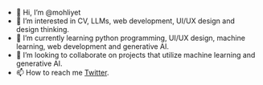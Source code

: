 - 👋 Hi, I’m @mohliyet
- 👀 I’m interested in CV, LLMs, web development, UI/UX design and design thinking.
- 🌱 I’m currently learning python programming, UI/UX design, machine learning, web development and generative AI.
- 💞️ I’m looking to collaborate on projects that utilize machine learning and generative AI.
- 📫 How to reach me [Twitter](https://www.twitter.com/mohliyet).

<!---
mohliyet/mohliyet is a ✨ special ✨ repository because its `README.md` (this file) appears on your GitHub profile.
You can click the Preview link to take a look at your changes.
--->
